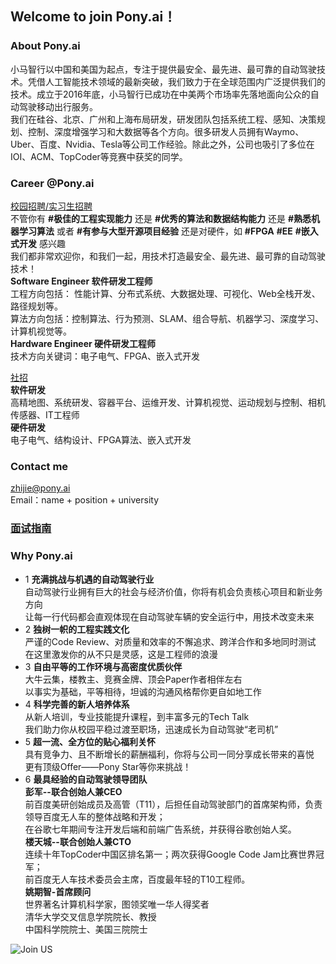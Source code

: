 ## Welcome to join Pony.ai！
### About Pony.ai
小马智行以中国和美国为起点，专注于提供最安全、最先进、最可靠的自动驾驶技术。凭借人工智能技术领域的最新突破，我们致力于在全球范围内广泛提供我们的技术。成立于2016年底，小马智行已成功在中美两个市场率先落地面向公众的自动驾驶移动出行服务。<br>
我们在硅谷、北京、广州和上海布局研发，研发团队包括系统工程、感知、决策规划、控制、深度增强学习和大数据等各个方向。很多研发人员拥有Waymo、Uber、百度、Nvidia、Tesla等公司工作经验。除此之外，公司也吸引了多位在IOI、ACM、TopCoder等竞赛中获奖的同学。

### Career @Pony.ai
[校园招聘/实习生招聘](HTTP://campus.pony.ai) <br>
不管你有 **#极佳的工程实现能力** 还是 **#优秀的算法和数据结构能力**  还是 **#熟悉机器学习算法** 或者 **#有参与大型开源项目经验** 还是对硬件，如 **#FPGA** **#EE** **#嵌入式开发** 感兴趣<br>
我们都非常欢迎你，和我们一起，用技术打造最安全、最先进、最可靠的自动驾驶技术！<br>
**Software Engineer 软件研发工程师**<br>
工程方向包括： 性能计算、分布式系统、大数据处理、可视化、Web全栈开发、路径规划等。<br>
算法方向包括：控制算法、行为预测、SLAM、组合导航、机器学习、深度学习、计算机视觉等。<br>
**Hardware Engineer 硬件研发工程师**<br>
技术方向关键词：电子电气、FPGA、嵌入式开发<br>

[社招](https://app.mokahr.com/apply/pony/2736#)<br>
**软件研发**<br>
高精地图、系统研发、容器平台、运维开发、计算机视觉、运动规划与控制、相机传感器、IT工程师<br>
**硬件研发**<br>
电子电气、结构设计、FPGA算法、嵌入式开发

### Contact me
zhijie@pony.ai<br>
Email：name + position + university

### [面试指南](https://github.com/yangtongxueruc/campus-hiring/blob/master/%E9%9D%A2%E8%AF%95%E6%8C%87%E5%8D%97.md)<br>

### Why Pony.ai
* 1 **充满挑战与机遇的自动驾驶行业** <br>
自动驾驶行业拥有巨大的社会与经济价值，你将有机会负责核心项目和新业务方向<br>
让每一行代码都会直观体现在自动驾驶车辆的安全运行中，用技术改变未来<br>
* 2 **独树一帜的工程实践文化**<br>
严谨的Code Review、对质量和效率的不懈追求、跨洋合作和多地同时测试<br>
在这里激发你的从不只是灵感，这是工程师的浪漫<br>
* 3 **自由平等的工作环境与高密度优质伙伴**<br>
大牛云集，楼教主、竞赛金牌、顶会Paper作者相伴左右<br>
以事实为基础，平等相待，坦诚的沟通风格帮你更自如地工作<br>
* 4 **科学完善的新人培养体系**<br>
从新人培训，专业技能提升课程，到丰富多元的Tech Talk<br>
我们助力你从校园平稳过渡至职场，迅速成长为自动驾驶“老司机”<br>
* 5 **超一流、全方位的贴心福利关怀**<br>
具有竞争力、且不断增长的薪酬福利，你将与公司一同分享成长带来的喜悦<br>
更有顶级Offer——Pony Star等你来挑战！<br>
* 6 **最具经验的自动驾驶领导团队**<br>
**彭军--联合创始人兼CEO**<br>
前百度美研创始成员及高管（T11），后担任自动驾驶部门的首席架构师，负责领导百度无人车的整体战略和开发；<br>
在谷歌七年期间专注开发后端和前端广告系统，并获得谷歌创始人奖。<br>
**楼天城--联合创始人兼CTO**<br>
连续十年TopCoder中国区排名第一；两次获得Google Code Jam比赛世界冠军；<br>
前百度无人车技术委员会主席，百度最年轻的T10工程师。<br>
**姚期智-首席顾问**<br>
世界著名计算机科学家，图领奖唯一华人得奖者<br>
清华大学交叉信息学院院长、教授<br>
中国科学院院士、美国三院院士<br>


![Join US](https://i.loli.net/2020/05/11/aT4lSbVJFYEug2c.jpg)




